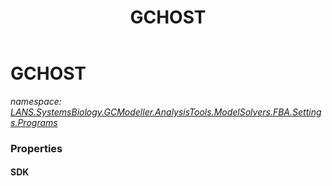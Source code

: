 ﻿---
title: GCHOST
---

# GCHOST
_namespace: [LANS.SystemsBiology.GCModeller.AnalysisTools.ModelSolvers.FBA.Settings.Programs](N-LANS.SystemsBiology.GCModeller.AnalysisTools.ModelSolvers.FBA.Settings.Programs.html)_






### Properties

#### SDK

